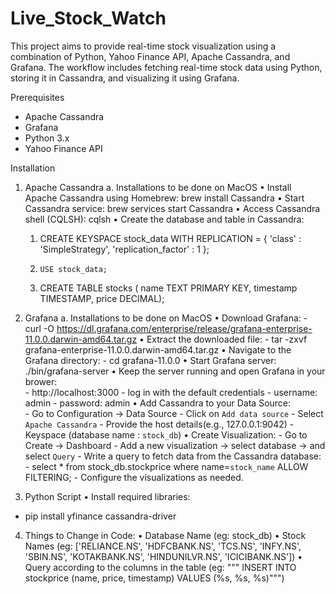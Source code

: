 # Live_Stock_Watch

This project aims to provide real-time stock visualization using a combination of Python, Yahoo Finance API, Apache Cassandra, and Grafana. The workflow includes fetching real-time stock data using Python, storing it in Cassandra, and visualizing it using Grafana.

Prerequisites
- Apache Cassandra
- Grafana
- Python 3.x
- Yahoo Finance API

Installation

1.	Apache Cassandra
  a.	Installations to be done on MacOS
    •	Install Apache Cassandra using Homebrew: brew install Cassandra
    •	Start Cassandra service:  brew services start Cassandra
    •	Access Cassandra shell (CQLSH): cqlsh
    •	Create the database and table in Cassandra:
      1.	CREATE KEYSPACE stock_data WITH REPLICATION = { 'class' : 'SimpleStrategy', 'replication_factor' : 1 };
      2.	 USE stock_data;
      3.	CREATE TABLE stocks (
        					name TEXT PRIMARY KEY,
        					timestamp TIMESTAMP,
        					price DECIMAL);

2.	Grafana
   a.	Installations to be done on MacOS
      •	Download Grafana:
        - curl -O https://dl.grafana.com/enterprise/release/grafana-enterprise-11.0.0.darwin-amd64.tar.gz
      •	Extract the downloaded file: 
        - tar -zxvf grafana-enterprise-11.0.0.darwin-amd64.tar.gz
      •	Navigate to the Grafana directory: 
        - cd grafana-11.0.0
      •	Start Grafana server:  ./bin/grafana-server
      •	Keep the server running  and open Grafana in your brower:  
        - http://localhost:3000
        - log in with the default credentials 
          - username: admin
          -  password: admin
      •	Add Cassandra to your Data Source:  
        - Go to Configuration -> Data Source
        - Click on `Add data source`
        - Select `Apache Cassandra`
        -	Provide the host details(e.g., 127.0.0.1:9042)
        -	Keyspace (database name : `stock_db`)
      •	Create Visualization:
        -	Go to Create -> Dashboard
        -	Add a new visualization -> select database -> and select `Query`
        -	Write a query to fetch data from the Cassandra database:  
          -	select * from stock_db.stockprice where name=`stock_name` ALLOW FILTERING;
        -	Configure the visualizations as needed.

3.	Python Script
  •	Install required libraries:
   -	pip install yfinance cassandra-driver

4.	Things to Change in Code:
  •	Database Name (eg: stock_db)
  •	Stock Names (eg: ['RELIANCE.NS', 'HDFCBANK.NS', 'TCS.NS', 'INFY.NS', 'SBIN.NS', 'KOTAKBANK.NS', 'HINDUNILVR.NS', 'ICICIBANK.NS'])
  •	Query according to the columns in the table (eg: """ INSERT INTO stockprice (name, price, timestamp) VALUES (%s, %s, %s)""")

